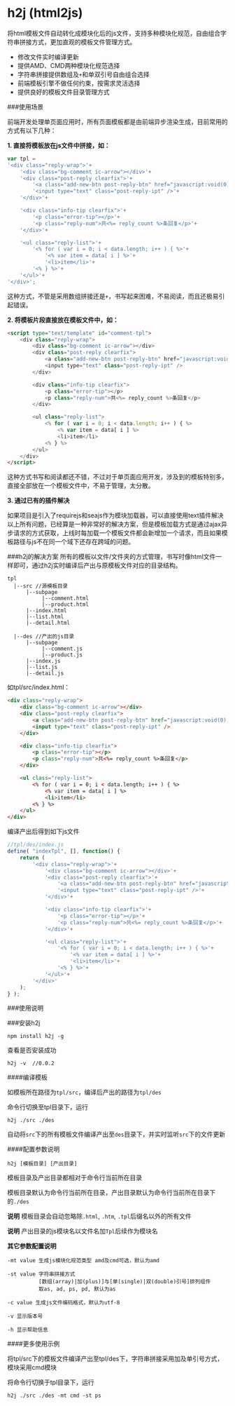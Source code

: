 h2j (html2js)
=======

将html模板文件自动转化成模块化后的js文件，支持多种模块化规范，自由组合字符串拼接方式，更加直观的模板文件管理方式。

- 修改文件实时编译更新
- 提供AMD、CMD两种模块化规范选择
- 字符串拼接提供数组及`+`和单双引号自由组合选择
- 前端模板引擎不做任何约束，按需求灵活选择
- 提供良好的模板文件目录管理方式


###使用场景

前端开发处理单页面应用时，所有页面模板都是由前端异步渲染生成，目前常用的方式有以下几种：

**1. 直接将模板放在js文件中拼接，如：**

```javascript
var tpl = 
'<div class="reply-wrap">'+
    '<div class="bg-comment ic-arrow"></div>'+
    '<div class="post-reply clearfix">'+
        '<a class="add-new-btn post-reply-btn" href="javascript:void(0);">回复</a>'+
        '<input type="text" class="post-reply-ipt" />'+
    '</div>'+

    '<div class="info-tip clearfix">'+
        '<p class="error-tip"></p>'+
        '<p class="reply-num">共<%= reply_count %>条回复</p>'+
    '</div>'+

    '<ul class="reply-list">'+
        '<% for ( var i = 0; i < data.length; i++ ) { %>'+
            '<% var item = data[ i ] %>'+
            '<li>item</li>'+
        '<% } %>'+
    '</ul>'+
'</div>';
```

这种方式，不管是采用数组拼接还是`+`，书写起来困难，不易阅读，而且还极易引起错误。

**2. 将模板片段直接放在模板文件中，如：**
```html
<script type="text/template" id="comment-tpl">
    <div class="reply-wrap">
        <div class="bg-comment ic-arrow"></div>
        <div class="post-reply clearfix">
            <a class="add-new-btn post-reply-btn" href="javascript:void(0);">回复</a>
            <input type="text" class="post-reply-ipt" />
        </div>

        <div class="info-tip clearfix">
            <p class="error-tip"></p>
            <p class="reply-num">共<%= reply_count %>条回复</p>
        </div>

        <ul class="reply-list">
            <% for ( var i = 0; i < data.length; i++ ) { %>
                <% var item = data[ i ] %>
                <li>item</li>
            <% } %>
        </ul>
    </div>
</script>
```
这种方式书写和阅读都还不错，不过对于单页面应用开发，涉及到的模板特别多，直接全部放在一个模板文件中，不易于管理，太分散。

**3. 通过已有的插件解决**

如果项目是引入了requirejs和seajs作为模块加载器，可以直接使用text插件解决以上所有问题，已经算是一种非常好的解决方案，但是模板加载方式是通过ajax异步请求的方式获取，上线时每加载一个模板文件都会新增加一个请求，而且如果模板路径与js不在同一个域下还存在跨域的问题。

###h2j的解决方案
所有的模板以文件/文件夹的方式管理，书写时像html文件一样即可，通过h2j实时编译后产出与原模板文件对应的目录结构。

```
tpl
  |--src //源模板目录
      |--subpage
           |--comment.html
           |--product.html
      |--index.html
      |--list.html
      |--detail.html

  |--des //产出的js目录
      |--subpage
           |--comment.js
           |--product.js
      |--index.js
      |--list.js
      |--detail.js
```
如tpl/src/index.html：

```html
<div class="reply-wrap">
    <div class="bg-comment ic-arrow"></div>
    <div class="post-reply clearfix">
        <a class="add-new-btn post-reply-btn" href="javascript:void(0);">回复</a>
        <input type="text" class="post-reply-ipt" />
    </div>

    <div class="info-tip clearfix">
        <p class="error-tip"></p>
        <p class="reply-num">共<%= reply_count %>条回复</p>
    </div>

    <ul class="reply-list">
        <% for ( var i = 0; i < data.length; i++ ) { %>
            <% var item = data[ i ] %>
            <li>item</li>
        <% } %>
    </ul>
</div>
```

编译产出后得到如下js文件
```javascript
//tpl/des/index.js
define( "indexTpl", [], function() {
    return (
        '<div class="reply-wrap">'+
            '<div class="bg-comment ic-arrow"></div>'+
            '<div class="post-reply clearfix">'+
                '<a class="add-new-btn post-reply-btn" href="javascript:void(0);">回复</a>'+
                '<input type="text" class="post-reply-ipt" />'+
            '</div>'+

            '<div class="info-tip clearfix">'+
                '<p class="error-tip"></p>'+
                '<p class="reply-num">共<%= reply_count %>条回复</p>'+
            '</div>'+

            '<ul class="reply-list">'+
                '<% for ( var i = 0; i < data.length; i++ ) { %>'+
                    '<% var item = data[ i ] %>'+
                    '<li>item</li>'+
                '<% } %>'+
            '</ul>'+
        '</div>'
    );
} );
```

###使用说明

###安装h2j
```
npm install h2j -g
```

查看是否安装成功
```
h2j -v  //0.0.2
```

####编译模板

如模板所在路径为`tpl/src`，编译后产出的路径为`tpl/des`

命令行切换至tpl目录下，运行

```
h2j ./src ./des
```

自动将`src`下的所有模板文件编译产出至`des`目录下，并实时监听`src`下的文件更新

####配置参数说明

```
h2j [模板目录] [产出目录]
```
模板目录及产出目录都相对于命令行当前所在目录

模板目录默认为命令行当前所在目录，产出目录默认为命令行当前所在目录下的`./des`

**说明** 模板目录会自动忽略除`.html`, `.htm`, `.tpl`后缀名以外的所有文件

**说明** 产出目录的js模块名以文件名加`Tpl`后续作为模块名

**其它参数配置说明**

```
-mt value 生成js模块化规范类型 amd及cmd可选，默认为amd

-st value 字符串拼接方式
          [数组(array)|加(plus)]与[单(single)|双(double)引号]排列组件
          取as, ad, ps, pd, 默认为as

-c value 生成js文件编码格式，默认为utf-8

-v 显示版本号

-h 显示帮助信息
```

####更多使用示例

将tpl/src下的模板文件编译产出至tpl/des下，字符串拼接采用加及单引号方式，模块采用cmd模块

将命令行切换于tpl目录下，运行

```
h2j ./src ./des -mt cmd -st ps
```